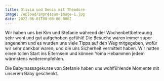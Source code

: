 ```yaml
---
title: Olivia und Denis mit Théodore
image: /upload/impressum-image-1.jpg
date: 2022-06-01T00:00:00.000Z
---
```

Wir haben uns bei Kim und Stefanie während der Wochenbettbetreuung sehr wohl und gut aufgehoben gefühlt! Die Besuche waren immer super angenehm und es wurden uns viele Tipps auf den Weg mitgegeben, wofür wir sehr dankbar waren, und die uns Sicherheit vermittelt haben. Wir hatten einen tollen Start ins Elternsein und können Yoma Hebammen jedem wärmstens weiterempfehlen.  
  
Die Babymassagekurse von Stefanie haben uns wohlfühlende Momente mit unserem Baby geschenkt.